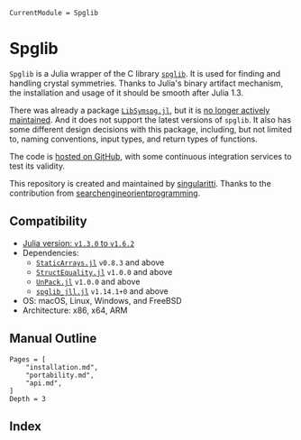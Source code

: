```@meta
CurrentModule = Spglib
```

# Spglib

`Spglib` is a Julia wrapper of the C library [`spglib`](https://github.com/spglib/spglib).
It is used for finding and handling crystal symmetries.
Thanks to Julia's binary artifact mechanism, the installation and usage of it should be
smooth after Julia 1.3.

There was already a package [`LibSymspg.jl`](https://github.com/unkcpz/LibSymspg.jl),
but it is [no longer actively maintained](https://github.com/unkcpz/LibSymspg.jl/issues/4).
And it does not support the latest versions of `spglib`.
It also has some different design decisions with this package, including, but not limited to,
naming conventions, input types, and return types of functions.

The code is [hosted on GitHub](https://github.com/singularitti/Spglib.jl), with some
continuous integration services to test its validity.

This repository is created and maintained by
[singularitti](https://github.com/singularitti). Thanks to the contribution from
[searchengineorientprogramming](https://github.com/searchengineorientprogramming).

## Compatibility

- [Julia version: `v1.3.0` to `v1.6.2`](https://julialang.org/downloads/)
- Dependencies:
  - [`StaticArrays.jl`](https://github.com/JuliaArrays/StaticArrays.jl) `v0.8.3` and above
  - [`StructEquality.jl`](https://github.com/schlichtanders/StructEquality.jl) `v1.0.0` and above
  - [`UnPack.jl`](https://github.com/mauro3/UnPack.jl) `v1.0.0` and above
  - [`spglib_jll.jl`](https://github.com/JuliaBinaryWrappers/spglib_jll.jl) `v1.14.1+0` and above
- OS: macOS, Linux, Windows, and FreeBSD
- Architecture: x86, x64, ARM

## Manual Outline

```@contents
Pages = [
    "installation.md",
    "portability.md",
    "api.md",
]
Depth = 3
```

## Index

```@index
```
